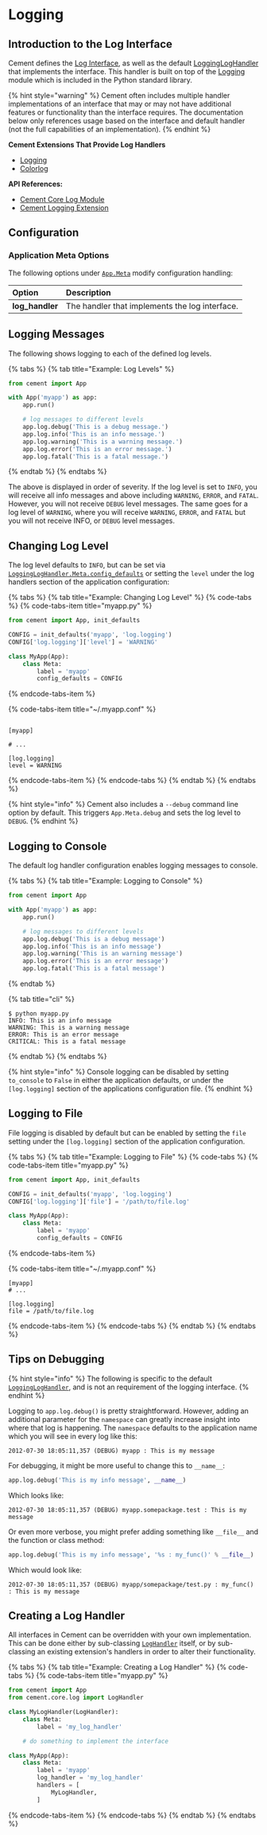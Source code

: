 # Logging

## Introduction to the Log Interface

Cement defines the [Log Interface](https://cement.readthedocs.io/en/2.99/api/core/log/#cement.core.log.LogInterface), as well as the default [LoggingLogHandler](https://cement.readthedocs.io/en/2.99/api/ext/ext_logging/#cement.ext.ext_logging.LoggingLogHandler) that implements the interface. This handler is built on top of the [Logging](http://docs.python.org/library/logging.html) module which is included in the Python standard library.

{% hint style="warning" %}
Cement often includes multiple handler implementations of an interface that may or may not have additional features or functionality than the interface requires.  The documentation below only references usage based on the interface and default handler \(not the full capabilities of an implementation\).
{% endhint %}

**Cement Extensions That Provide Log Handlers**

* [Logging](../extensions/logging.md)
* [Colorlog](../extensions/colorlog.md)

**API References:**

* [Cement Core Log Module](https://cement.readthedocs.io/en/2.99/api/core/log/)
* [Cement Logging Extension](https://cement.readthedocs.io/en/2.99/api/ext/ext_logging/)

## **Configuration**

### **Application Meta Options**

The following options under [`App.Meta`](https://cement.readthedocs.io/en/2.99/api/core/foundation/#cement.core.foundation.App.Meta) modify configuration handling:

| **Option** | **Description** |
| :--- | :--- |
| **log\_handler** | The handler that implements the log interface. |

## Logging Messages

The following shows logging to each of the defined log levels.

{% tabs %}
{% tab title="Example: Log Levels" %}
```python
from cement import App

with App('myapp') as app:
    app.run()

    ​# log messages to different levels
    app.log.debug('This is a debug message.')
    app.log.info('This is an info message.')​
    app.log.warning('This is a warning message.')
    app.log.error('This is an error message.')
    app.log.fatal('This is a fatal message.')​
```
{% endtab %}
{% endtabs %}

The above is displayed in order of severity. If the log level is set to `INFO`, you will receive all info messages and above including `WARNING`, `ERROR`, and `FATAL`. However, you will not receive `DEBUG` level messages. The same goes for a log level of `WARNING`, where you will receive `WARNING`, `ERROR`, and `FATAL` but you will not receive INFO, or `DEBUG` level messages.

## Changing Log Level

The log level defaults to `INFO`, but can be set via [`LoggingLogHandler.Meta.config_defaults`](https://cement.readthedocs.io/en/2.99/api/ext/ext_logging/#cement.ext.ext_logging.LoggingLogHandler.Meta.config_defaults) or setting the `level` under the log handlers section of the application configuration:

{% tabs %}
{% tab title="Example: Changing Log Level" %}
{% code-tabs %}
{% code-tabs-item title="myapp.py" %}
```python
from cement import App, init_defaults

CONFIG = init_defaults('myapp', 'log.logging')
CONFIG['log.logging']['level'] = 'WARNING'

class MyApp(App):
    class Meta:
        label = 'myapp'
        config_defaults = CONFIG
```
{% endcode-tabs-item %}

{% code-tabs-item title="~/.myapp.conf" %}
```

[myapp]

# ...

[log.logging]
level = WARNING
```
{% endcode-tabs-item %}
{% endcode-tabs %}
{% endtab %}
{% endtabs %}

{% hint style="info" %}
Cement also includes a `--debug` command line option by default. This triggers `App.Meta.debug` and sets the log level to `DEBUG`.
{% endhint %}

## Logging to Console

The default log handler configuration enables logging messages to console.

{% tabs %}
{% tab title="Example: Logging to Console" %}
```python
from cement import App

with App('myapp') as app:
    app.run()

    # log messages to different levels
    app.log.debug('This is a debug message')
    app.log.info('This is an info message')
    app.log.warning('This is an warning message')
    app.log.error('This is an error message')
    app.log.fatal('This is a fatal message')
```
{% endtab %}

{% tab title="cli" %}
```text
$ python myapp.py
INFO: This is an info message
WARNING: This is a warning message
ERROR: This is an error message
CRITICAL: This is a fatal message
```
{% endtab %}
{% endtabs %}

{% hint style="info" %}
Console logging can be disabled by setting `to_console` to `False` in either the application defaults, or under the  `[log.logging]` section of the applications configuration file.
{% endhint %}

## Logging to File

File logging is disabled by default but can be enabled by setting the `file` setting under the `[log.logging]` section of the application configuration.

{% tabs %}
{% tab title="Example: Logging to File" %}
{% code-tabs %}
{% code-tabs-item title="myapp.py" %}
```python
from cement import App, init_defaults

CONFIG = init_defaults('myapp', 'log.logging')
CONFIG['log.logging']['file'] = '/path/to/file.log'

class MyApp(App):
    class Meta:
        label = 'myapp'
        config_defaults = CONFIG
```
{% endcode-tabs-item %}

{% code-tabs-item title="~/.myapp.conf" %}
```
[myapp]
# ...

[log.logging]
file = /path/to/file.log
```
{% endcode-tabs-item %}
{% endcode-tabs %}
{% endtab %}
{% endtabs %}

## Tips on Debugging

{% hint style="info" %}
The following is specific to the default [`LoggingLogHandler`](https://cement.readthedocs.io/en/2.99/api/ext/ext_logging/#cement.ext.ext_logging.LoggingLogHandler), and is not an requirement of the logging interface.
{% endhint %}

Logging to `app.log.debug()` is pretty straightforward. However, adding an additional parameter for the `namespace` can greatly increase insight into where that log is happening. The `namespace` defaults to the application name which you will see in every log like this:

```text
2012-07-30 18:05:11,357 (DEBUG) myapp : This is my message
```

For debugging, it might be more useful to change this to `__name__`:

```python
app.log.debug('This is my info message', __name__)
```

Which looks like:

```text
2012-07-30 18:05:11,357 (DEBUG) myapp.somepackage.test : This is my message
```

Or even more verbose, you might prefer adding something like `__file__` and the function or class method:

```python
app.log.debug('This is my info message', '%s : my_func()' % __file__)
```

Which would look like:

```text
2012-07-30 18:05:11,357 (DEBUG) myapp/somepackage/test.py : my_func() : This is my message
```

## Creating a Log Handler

All interfaces in Cement can be overridden with your own implementation.  This can be done either by sub-classing [`LogHandler`](https://cement.readthedocs.io/en/2.99/api/core/log/#cement.core.log.LogHandler) itself, or by sub-classing an existing extension's handlers in order to alter their functionality.

{% tabs %}
{% tab title="Example: Creating a Log Handler" %}
{% code-tabs %}
{% code-tabs-item title="myapp.py" %}
```python
from cement import App
from cement.core.log import LogHandler

class MyLogHandler(LogHandler):
    class Meta:
        label = 'my_log_handler'

    # do something to implement the interface

class MyApp(App):
    class Meta:
        label = 'myapp'
        log_handler = 'my_log_handler'
        handlers = [
            MyLogHandler,
        ]
```
{% endcode-tabs-item %}
{% endcode-tabs %}
{% endtab %}
{% endtabs %}

